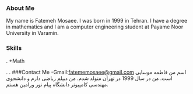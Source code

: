 ### About Me
My name is Fatemeh Mosaee. I was born in 1999 in Tehran. I have a degree in mathematics and I am a computer engineering student at Payame Noor University in Varamin.
### Skills
. +Math

.
.
###Contact Me
-Gmail:fatememosaee@gmail.com
اسم من فاطمه موسایی است. من در سال 1999 در تهران متولد شدم. من دیپلم ریاضی دارم و دانشجوی مهندسی کامپیوتر دانشگاه پیام نور ورامین هستم.

